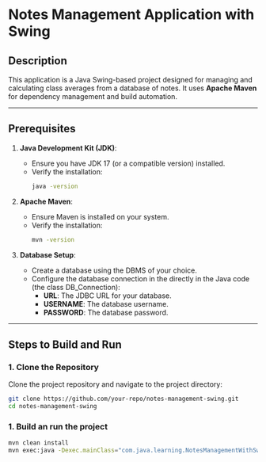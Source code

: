 # Notes Management Application with Swing

## Description
This application is a Java Swing-based project designed for managing and calculating class averages from a database of notes. It uses **Apache Maven** for dependency management and build automation.

---

## Prerequisites
1. **Java Development Kit (JDK)**:
   - Ensure you have JDK 17 (or a compatible version) installed.
   - Verify the installation:
     ```bash
     java -version
     ```

2. **Apache Maven**:
   - Ensure Maven is installed on your system.
   - Verify the installation:
     ```bash
     mvn -version
     ```

3. **Database Setup**:
   - Create a database using the DBMS of your choice.
   - Configure the database connection in the directly in the Java code (the class DB_Connection):
     - **URL**: The JDBC URL for your database.
     - **USERNAME**: The database username.
     - **PASSWORD**: The database password.

---

## Steps to Build and Run

### 1. Clone the Repository
Clone the project repository and navigate to the project directory:
```bash
git clone https://github.com/your-repo/notes-management-swing.git
cd notes-management-swing
```
### 1. Build an run the project
```bash
mvn clean install
mvn exec:java -Dexec.mainClass="com.java.learning.NotesManagementWithSwing"
```
